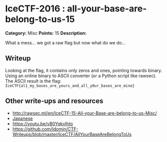 # IceCTF-2016 : all-your-base-are-belong-to-us-15

**Category:** Misc
**Points:** 15
**Description:**

What a mess... we got a raw flag but now what do we do...

## Writeup

Looking at the flag, it contains only zeros and ones, pointing towards binary. Using an online binary to ASCII converter (or a Python script like rawsec). The ASCII result is the flag: `IceCTF{al1_my_bases_are_yours_and_all_y0ur_bases_are_mine}`

## Other write-ups and resources

* http://rawsec.ml/en/IceCTF-15-All-your-Base-are-belong-to-us-Misc/
* [Japanese](https://ctftime.org/writeup/3805)
* https://youtu.be/vB0YqkvIhto
* https://github.com/Idomin/CTF-Writeups/blob/master/IceCTF/AllYourBaseAreBelongToUs
